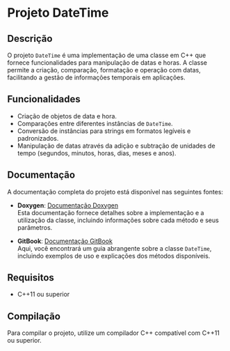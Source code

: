 # Projeto DateTime

## Descrição
O projeto `DateTime` é uma implementação de uma classe em C++ que fornece funcionalidades para manipulação de datas e horas. A classe permite a criação, comparação, formatação e operação com datas, facilitando a gestão de informações temporais em aplicações.

## Funcionalidades
- Criação de objetos de data e hora.
- Comparações entre diferentes instâncias de `DateTime`.
- Conversão de instâncias para strings em formatos legíveis e padronizados.
- Manipulação de datas através da adição e subtração de unidades de tempo (segundos, minutos, horas, dias, meses e anos).

## Documentação
A documentação completa do projeto está disponível nas seguintes fontes:

- **Doxygen**: [Documentação Doxygen](https://andraderafa72.github.io/DateTimeLib/html/)  
  Esta documentação fornece detalhes sobre a implementação e a utilização da classe, incluindo informações sobre cada método e seus parâmetros.

- **GitBook**: [Documentação GitBook](https://rafaels-organization-19.gitbook.io/datetime-lib)  
  Aqui, você encontrará um guia abrangente sobre a classe `DateTime`, incluindo exemplos de uso e explicações dos métodos disponíveis.

## Requisitos
- C++11 ou superior

## Compilação
Para compilar o projeto, utilize um compilador C++ compatível com C++11 ou superior.